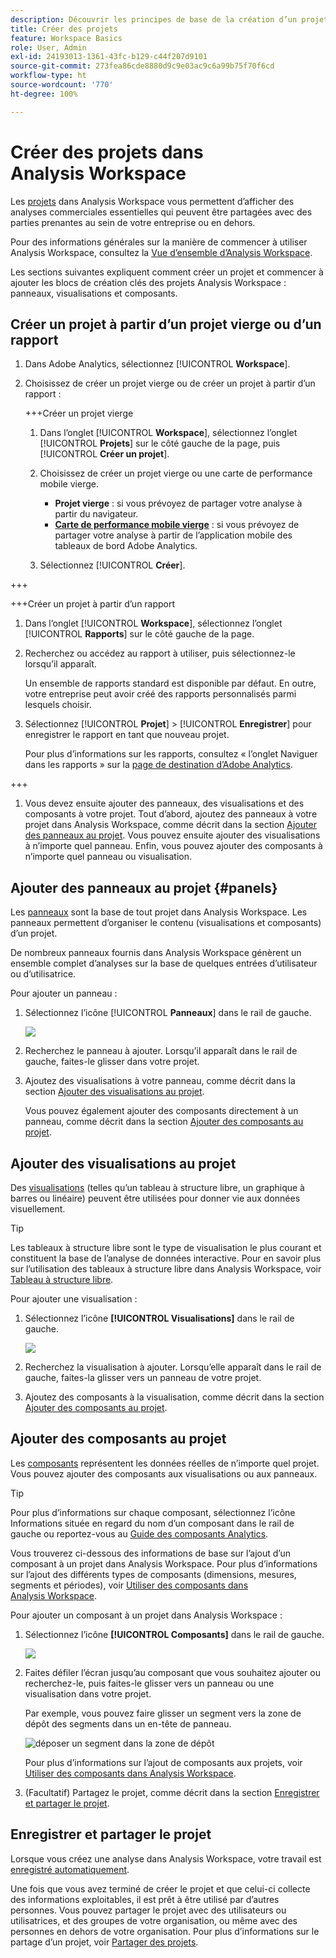 ```yaml
---
description: Découvrir les principes de base de la création d’un projet dans Analysis Workspace
title: Créer des projets
feature: Workspace Basics
role: User, Admin
exl-id: 24193013-1361-43fc-b129-c44f207d9101
source-git-commit: 273fea86cde8880d9c9e03ac9c6a99b75f70f6cd
workflow-type: ht
source-wordcount: '770'
ht-degree: 100%

---
```


# Créer des projets dans Analysis Workspace

Les [projets](/help/analyze/analysis-workspace/build-workspace-project/freeform-overview.md) dans Analysis Workspace vous permettent d’afficher des analyses commerciales essentielles qui peuvent être partagées avec des parties prenantes au sein de votre entreprise ou en dehors.

Pour des informations générales sur la manière de commencer à utiliser Analysis Workspace, consultez la [Vue d’ensemble d’Analysis Workspace](/help/analyze/analysis-workspace/home.md).

Les sections suivantes expliquent comment créer un projet et commencer à ajouter les blocs de création clés des projets Analysis Workspace : panneaux, visualisations et composants.

## Créer un projet à partir d’un projet vierge ou d’un rapport

1. Dans Adobe Analytics, sélectionnez [!UICONTROL **Workspace**].

1. Choisissez de créer un projet vierge ou de créer un projet à partir d’un rapport :

   +++Créer un projet vierge

   1. Dans l’onglet [!UICONTROL **Workspace**], sélectionnez l’onglet [!UICONTROL **Projets**] sur le côté gauche de la page, puis [!UICONTROL **Créer un projet**].

   1. Choisissez de créer un projet vierge ou une carte de performance mobile vierge.

      * **Projet vierge** : si vous prévoyez de partager votre analyse à partir du navigateur.
      * [**Carte de performance mobile vierge**](/help/analyze/mobile-app/curator.md) : si vous prévoyez de partager votre analyse à partir de l’application mobile des tableaux de bord Adobe Analytics.

   1. Sélectionnez [!UICONTROL **Créer**].

+++

   +++Créer un projet à partir d’un rapport

   1. Dans l’onglet [!UICONTROL **Workspace**], sélectionnez l’onglet [!UICONTROL **Rapports**] sur le côté gauche de la page.

   1. Recherchez ou accédez au rapport à utiliser, puis sélectionnez-le lorsqu’il apparaît.

      Un ensemble de rapports standard est disponible par défaut. En outre, votre entreprise peut avoir créé des rapports personnalisés parmi lesquels choisir.

   1. Sélectionnez [!UICONTROL **Projet**] > [!UICONTROL **Enregistrer**] pour enregistrer le rapport en tant que nouveau projet.

      Pour plus d’informations sur les rapports, consultez « l’onglet Naviguer dans les rapports » sur la [page de destination d’Adobe Analytics](/help/analyze/landing.md).

+++

1. Vous devez ensuite ajouter des panneaux, des visualisations et des composants à votre projet. Tout d’abord, ajoutez des panneaux à votre projet dans Analysis Workspace, comme décrit dans la section [Ajouter des panneaux au projet](#add-panels-to-the-project). Vous pouvez ensuite ajouter des visualisations à n’importe quel panneau. Enfin, vous pouvez ajouter des composants à n’importe quel panneau ou visualisation.

## Ajouter des panneaux au projet {#panels}

Les [panneaux](https://experienceleague.adobe.com/docs/analytics/analyze/analysis-workspace/panels/panels.html?lang=fr) sont la base de tout projet dans Analysis Workspace. Les panneaux permettent d’organiser le contenu (visualisations et composants) d’un projet.

De nombreux panneaux fournis dans Analysis Workspace génèrent un ensemble complet d’analyses sur la base de quelques entrées d’utilisateur ou d’utilisatrice.

Pour ajouter un panneau :

1. Sélectionnez l’icône [!UICONTROL **Panneaux**] dans le rail de gauche.

   ![](assets/build-panels.png)

1. Recherchez le panneau à ajouter. Lorsqu’il apparaît dans le rail de gauche, faites-le glisser dans votre projet.

1. Ajoutez des visualisations à votre panneau, comme décrit dans la section [Ajouter des visualisations au projet](#add-visualizations-to-the-project).

   Vous pouvez également ajouter des composants directement à un panneau, comme décrit dans la section [Ajouter des composants au projet](#add-components-to-the-project).

## Ajouter des visualisations au projet

Des [visualisations](https://experienceleague.adobe.com/docs/analytics/analyze/analysis-workspace/visualizations/freeform-analysis-visualizations.html?lang=fr) (telles qu’un tableau à structure libre, un graphique à barres ou linéaire) peuvent être utilisées pour donner vie aux données visuellement.

>[!TIP]
>
>Les tableaux à structure libre sont le type de visualisation le plus courant et constituent la base de l’analyse de données interactive. Pour en savoir plus sur l’utilisation des tableaux à structure libre dans Analysis Workspace, voir [Tableau à structure libre](/help/analyze/analysis-workspace/visualizations/freeform-table/freeform-table.md).

Pour ajouter une visualisation :

1. Sélectionnez l’icône **[!UICONTROL Visualisations]** dans le rail de gauche.

   ![](assets/build-visualizations.png)

1. Recherchez la visualisation à ajouter. Lorsqu’elle apparaît dans le rail de gauche, faites-la glisser vers un panneau de votre projet.

1. Ajoutez des composants à la visualisation, comme décrit dans la section [Ajouter des composants au projet](#add-components-to-the-project).

## Ajouter des composants au projet

Les [composants](/help/analyze/analysis-workspace/components/analysis-workspace-components.md) représentent les données réelles de n’importe quel projet. Vous pouvez ajouter des composants aux visualisations ou aux panneaux.

>[!TIP]
>
>Pour plus d’informations sur chaque composant, sélectionnez l’icône Informations située en regard du nom d’un composant dans le rail de gauche ou reportez-vous au [Guide des composants Analytics](/help/components/home.md).

Vous trouverez ci-dessous des informations de base sur l’ajout d’un composant à un projet dans Analysis Workspace. Pour plus d’informations sur l’ajout des différents types de composants (dimensions, mesures, segments et périodes), voir [Utiliser des composants dans Analysis Workspace](/help/analyze/analysis-workspace/components/use-components-in-workspace.md).

Pour ajouter un composant à un projet dans Analysis Workspace :

1. Sélectionnez l’icône **[!UICONTROL Composants]** dans le rail de gauche.

   ![](assets/build-components.png)

1. Faites défiler l’écran jusqu’au composant que vous souhaitez ajouter ou recherchez-le, puis faites-le glisser vers un panneau ou une visualisation dans votre projet.

   Par exemple, vous pouvez faire glisser un segment vers la zone de dépôt des segments dans un en-tête de panneau.

   ![déposer un segment dans la zone de dépôt](assets/segment-dropzone.png)

   Pour plus d’informations sur l’ajout de composants aux projets, voir [Utiliser des composants dans Analysis Workspace](/help/analyze/analysis-workspace/components/use-components-in-workspace.md).

1. (Facultatif) Partagez le projet, comme décrit dans la section [Enregistrer et partager le projet](#save-and-share-the-project).

## Enregistrer et partager le projet

Lorsque vous créez une analyse dans Analysis Workspace, votre travail est [enregistré automatiquement](/help/analyze/analysis-workspace/build-workspace-project/save-projects.md).

Une fois que vous avez terminé de créer le projet et que celui-ci collecte des informations exploitables, il est prêt à être utilisé par d’autres personnes. Vous pouvez partager le projet avec des utilisateurs ou utilisatrices, et des groupes de votre organisation, ou même avec des personnes en dehors de votre organisation. Pour plus d’informations sur le partage d’un projet, voir [Partager des projets](/help/analyze/analysis-workspace/curate-share/share-projects.md).
